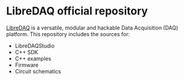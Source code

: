 # LibreDAQ official repository

[LibreDAQ](http://www.libredaq.org/) is a versatile, modular and hackable Data Acquisition (DAQ) platform. 
This repository includes the sources for: 
* LibreDAQStudio
* C++ SDK
* C++ examples
* Firmware
* Circuit schematics



